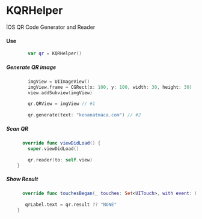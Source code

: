 # KQRHelper
İOS QR Code Generator and Reader

#### Use

```Swift
        var qr = KQRHelper()
```

##### Generate QR image

```Swift
        imgView = UIImageView()
        imgView.frame = CGRect(x: 100, y: 100, width: 30, height: 30)
        view.addSubview(imgView)
        
        qr.QRView = imgView // #1
        
        qr.generate(text: "kenanatmaca.com") // #2
```

##### Scan QR

```Swift
      override func viewDidLoad() {
        super.viewDidLoad()
        
        qr.reader(to: self.view)
    }
```

##### Show Result

```Swift
      override func touchesBegan(_ touches: Set<UITouch>, with event: UIEvent?) {
        
       qrLabel.text = qr.result ?? "NONE"
    }
```
